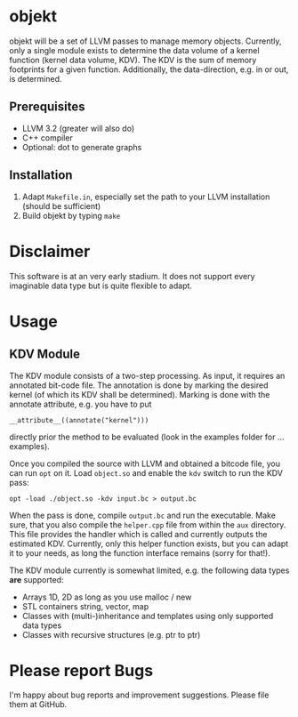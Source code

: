 objekt
======

objekt will be a set of LLVM passes to manage memory objects. Currently, only a
single module exists to determine the data volume of a kernel function (kernel
data volume, KDV). The KDV is the sum of memory footprints for a given function.
Additionally, the data-direction, e.g. in or out, is determined.

Prerequisites
-------------

- LLVM 3.2 (greater will also do)
- C++ compiler
- Optional: dot to generate graphs

Installation
------------

1. Adapt `Makefile.in`, especially set the path to your LLVM installation
   (should be sufficient)
2. Build objekt by typing `make`

Disclaimer
==========

This software is at an very early stadium. It does not support every imaginable
data type but is quite flexible to adapt.

Usage
=====

KDV Module
----------

The KDV module consists of a two-step processing. As input, it requires an
annotated bit-code file. The annotation is done by marking the desired kernel
(of which its KDV shall be determined). Marking is done with the annotate
attribute, e.g. you have to put

    __attribute__((annotate("kernel")))

directly prior the method to be evaluated (look in the examples folder for ...
examples).

Once you compiled the source with LLVM and obtained a bitcode file, you can run
`opt` on it. Load `object.so` and enable the `kdv` switch to run the KDV pass:

    opt -load ./object.so -kdv input.bc > output.bc

When the pass is done, compile `output.bc` and run the executable. Make sure,
that you also compile the `helper.cpp` file from within the `aux` directory.
This file provides the handler which is called and currently outputs the
estimated KDV. Currently, only this helper function exists, but you can adapt it
to your needs, as long the function interface remains (sorry for that!).

The KDV module currently is somewhat limited, e.g. the following data types
**are** supported:

- Arrays 1D, 2D as long as you use malloc / new
- STL containers string, vector, map
- Classes with (multi-)inheritance and templates using only supported data types
- Classes with recursive structures (e.g. ptr to ptr)

Please report Bugs
==================

I'm happy about bug reports and improvement suggestions. Please file them at
GitHub.
